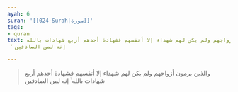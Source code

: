 ```yaml
---
ayah: 6
surah: '[[024-Surah|سورة]]'
tags:
- quran
text: والذين يرمون أزواجهم ولم يكن لهم شهداء إلا أنفسهم فشهادة أحدهم أربع شهادات بالله
  ۙ إنه لمن الصادقين

---
```

> والذين يرمون أزواجهم ولم يكن لهم شهداء إلا أنفسهم فشهادة أحدهم أربع شهادات بالله ۙ إنه لمن الصادقين
